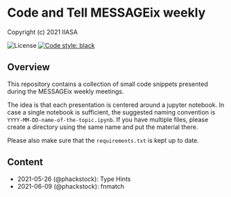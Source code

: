 # Code and Tell MESSAGEix weekly

Copyright (c) 2021 IIASA

![License](https://img.shields.io/github/license/iiasa/code-and-tell)
[![Code style: black](https://img.shields.io/badge/code%20style-black-000000.svg)](https://github.com/psf/black)

## Overview

This repository contains a collection of small code snippets presented during the MESSAGEix
weekly meetings.

The idea is that each presentation is centered around a jupyter notebook. In case a single
notebook is sufficient, the suggested naming convention is
`YYYY-MM-DD-name-of-the-topic.ipynb`. If you have multiple files, please create a directory
using the same name and put the material there.

Please also make sure that the `requirements.txt` is kept up to date.

## Content

- 2021-05-26 (@phackstock): Type Hints
- 2021-06-09 (@phackstock): fnmatch
